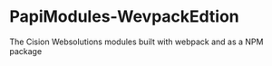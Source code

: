 # PapiModules-WevpackEdtion
The Cision Websolutions modules built with webpack and as a NPM package 
